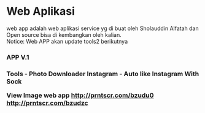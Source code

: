 # Web Aplikasi
web app adalah web aplikasi service yg di buat oleh Sholauddin Alfatah dan Open source bisa di kembangkan oleh kalian.
<br>
Notice: Web APP akan update tools2 berikutnya 

<h3>APP V.1<h3>
Tools
- Photo Downloader Instagram
- Auto like Instagram With Sock

View Image web app
http://prntscr.com/bzudu0
http://prntscr.com/bzudzc
